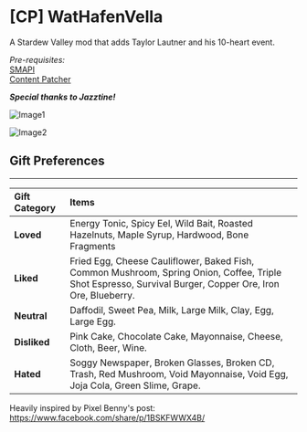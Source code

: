 # [CP] WatHafenVella
A Stardew Valley mod that adds Taylor Lautner and his 10-heart event.

*Pre-requisites:*  
[SMAPI](https://www.nexusmods.com/stardewvalley/mods/2400)  
[Content Patcher](https://www.nexusmods.com/stardewvalley/mods/1915)  

<i><b>Special thanks to Jazztine!</i></b>

![Image1](https://github.com/user-attachments/assets/9a2432a5-ea83-457d-9832-da3a843df4f7)

![Image2](https://github.com/user-attachments/assets/5276cece-8ec7-4ac1-83c4-1df4e2325409)

## Gift Preferences

---

| Gift Category | Items                                                                                                                                                                                                                                                                                                                                                                                                                                                                                                                                                                                                                                                                                                                                                                                                                                                                                                                     |
| :------------ | :---------------------------------------------------------------------------------------------------------------------------------------------------------------------------------------------------------------------------------------------------------------------------------------------------------------------------------------------------------------------------------------------------------------------------------------------------------------------------------------------------------------------------------------------------------------------------------------------------------------------------------------------------------------------------------------------------------------------------------------------------------------------------------------------------------------------------------------------------------------------------------------------------------------------------------------- |
| **Loved** | Energy Tonic, Spicy Eel, Wild Bait, Roasted Hazelnuts, Maple Syrup, Hardwood, Bone Fragments |
| **Liked** | Fried Egg, Cheese Cauliflower, Baked Fish, Common Mushroom, Spring Onion, Coffee, Triple Shot Espresso, Survival Burger, Copper Ore, Iron Ore, Blueberry.                                                                                                                                                                                                                                                                                                                                                                                                                                                                                                                                                                                                                                                                                                                |
| **Neutral** | Daffodil, Sweet Pea, Milk, Large Milk, Clay, Egg, Large Egg.                                                                                                                                                                                                                                                                                                                                                                                                                                                                                                                                                                                                                                                                                                                                                                                                                         |
| **Disliked** | Pink Cake, Chocolate Cake, Mayonnaise, Cheese, Cloth, Beer, Wine.                                                                                                                                                                                                                                                                                                                                                                                                                                                                                                                                                                                                                                                                                                                                                                             |
| **Hated** | Soggy Newspaper, Broken Glasses, Broken CD, Trash, Red Mushroom, Void Mayonnaise, Void Egg, Joja Cola, Green Slime, Grape. |

Heavily inspired by Pixel Benny's post: https://www.facebook.com/share/p/1BSKFWWX4B/
